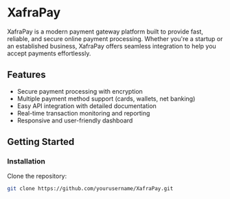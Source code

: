 # XafraPay

XafraPay is a modern payment gateway platform built to provide fast, reliable, and secure online payment processing. Whether you're a startup or an established business, XafraPay offers seamless integration to help you accept payments effortlessly.

## Features

- Secure payment processing with encryption
- Multiple payment method support (cards, wallets, net banking)
- Easy API integration with detailed documentation
- Real-time transaction monitoring and reporting
- Responsive and user-friendly dashboard

## Getting Started

### Installation

Clone the repository:

```bash
git clone https://github.com/yourusername/XafraPay.git
